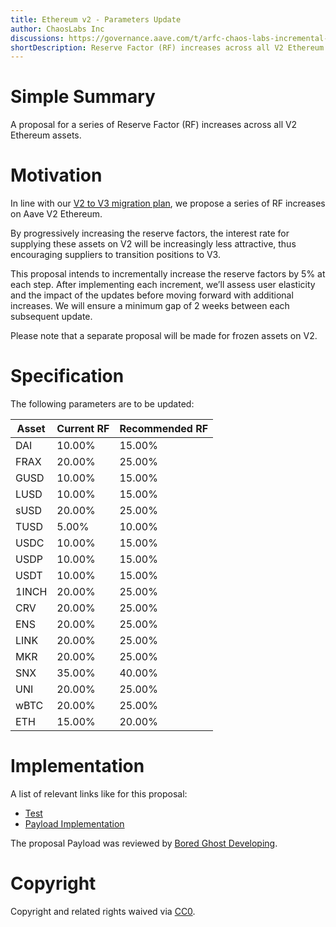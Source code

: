 ```yaml
---
title: Ethereum v2 - Parameters Update
author: ChaosLabs Inc
discussions: https://governance.aave.com/t/arfc-chaos-labs-incremental-reserve-factor-updates-aave-v2-ethereum/13766
shortDescription: Reserve Factor (RF) increases across all V2 Ethereum assets
---
```


# Simple Summary

A proposal for a series of Reserve Factor (RF) increases across all V2 Ethereum assets.

# Motivation

In line with our [V2 to V3 migration plan](https://governance.aave.com/t/temp-check-ethereum-v2-to-v3-migration/12636), we propose a series of RF increases on Aave V2 Ethereum.

By progressively increasing the reserve factors, the interest rate for supplying these assets on V2 will be increasingly less attractive, thus encouraging suppliers to transition positions to V3.

This proposal intends to incrementally increase the reserve factors by 5% at each step. After implementing each increment, we’ll assess user elasticity and the impact of the updates before moving forward with additional increases. We will ensure a minimum gap of 2 weeks between each subsequent update.

Please note that a separate proposal will be made for frozen assets on V2.

# Specification

The following parameters are to be updated:

| Asset | Current RF | Recommended RF |
| ----- | ---------- | -------------- |
| DAI   | 10.00%     | 15.00%         |
| FRAX  | 20.00%     | 25.00%         |
| GUSD  | 10.00%     | 15.00%         |
| LUSD  | 10.00%     | 15.00%         |
| sUSD  | 20.00%     | 25.00%         |
| TUSD  | 5.00%      | 10.00%         |
| USDC  | 10.00%     | 15.00%         |
| USDP  | 10.00%     | 15.00%         |
| USDT  | 10.00%     | 15.00%         |
| 1INCH | 20.00%     | 25.00%         |
| CRV   | 20.00%     | 25.00%         |
| ENS   | 20.00%     | 25.00%         |
| LINK  | 20.00%     | 25.00%         |
| MKR   | 20.00%     | 25.00%         |
| SNX   | 35.00%     | 40.00%         |
| UNI   | 20.00%     | 25.00%         |
| wBTC  | 20.00%     | 25.00%         |
| ETH   | 15.00%     | 20.00%         |

# Implementation

A list of relevant links like for this proposal:

- [Test](https://github.com/defijesus/aave-proposals/blob/main//Users/yoni/repos/aave-proposals/src/AaveV2EthereumRatesUpdates_20230627/AaveV2EthereumRatesUpdates_20230627.t.sol)
- [Payload Implementation](https://github.com/defijesus/aave-proposals/blob/main//Users/yoni/repos/aave-proposals/src/AaveV2EthereumRatesUpdates_20230627/AaveV2EthereumRatesUpdates_20230627.sol)

The proposal Payload was reviewed by [Bored Ghost Developing](https://bgdlabs.com/).

# Copyright

Copyright and related rights waived via [CC0](https://creativecommons.org/publicdomain/zero/1.0/).
